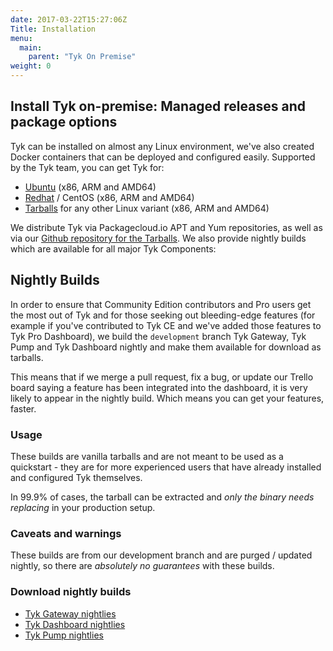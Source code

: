 ```yaml
---
date: 2017-03-22T15:27:06Z
Title: Installation
menu:
  main:
    parent: "Tyk On Premise"
weight: 0 
---
```


## Install Tyk on-premise: Managed releases and package options

Tyk can be installed on almost any Linux environment, we've also created Docker containers that can be deployed and configured easily. Supported by the Tyk team, you can get Tyk for:

* [Ubuntu][1] (x86, ARM and AMD64)
* [Redhat][2] / CentOS (x86, ARM and AMD64)
* [Tarballs][3] for any other Linux variant (x86, ARM and AMD64)

We distribute Tyk via Packagecloud.io APT and Yum repositories, as well as via our [Github repository for the Tarballs][3]. We also provide nightly builds which are available for all major Tyk Components:


## Nightly Builds

In order to ensure that Community Edition contributors and Pro users get the most out of Tyk and for those seeking out bleeding-edge features (for example if you've contributed to Tyk CE and we've added those features to Tyk Pro Dashboard), we build the `development` branch Tyk Gateway, Tyk Pump and Tyk Dashboard nightly and make them available for download as tarballs.

This means that if we merge a pull request, fix a bug, or update our Trello board saying a feature has been integrated into the dashboard, it is very likely to appear in the nightly build. Which means you can get your features, faster.

### Usage

These builds are vanilla tarballs and are not meant to be used as a quickstart - they are for more experienced users that have already installed and configured Tyk themselves.

In 99.9% of cases, the tarball can be extracted and *only the binary needs replacing* in your production setup.

### Caveats and warnings

These builds are from our development branch and are purged / updated nightly, so there are *absolutely no guarantees* with these builds.

### Download nightly builds

*   [Tyk Gateway nightlies][4]
*   [Tyk Dashboard nightlies][5]
*   [Tyk Pump nightlies][6]



[1]: /get-started/with-tyk-on-premise/installation/on-ubuntu/
[2]: /get-started/with-tyk-on-premise/installation/redhat-rhel-centos/
[3]: https://github.com/TykTechnologies/tyk/releases
[4]: http://tyk-nightlies.s3-website-us-east-1.amazonaws.com/
[5]: http://tyk-dashboard-nightly.s3-website-us-east-1.amazonaws.com/
[6]: http://tyk-pump-nightly.s3-website-us-east-1.amazonaws.com/